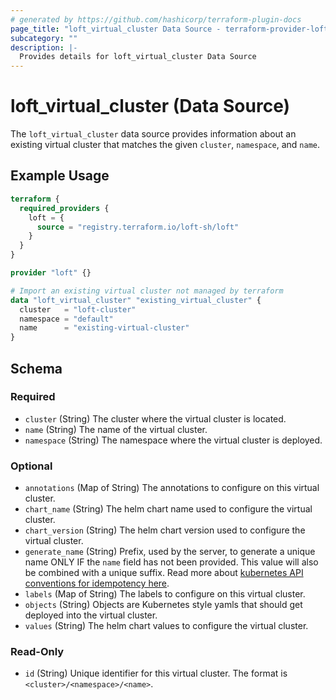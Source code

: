 ```yaml
---
# generated by https://github.com/hashicorp/terraform-plugin-docs
page_title: "loft_virtual_cluster Data Source - terraform-provider-loft"
subcategory: ""
description: |-
  Provides details for loft_virtual_cluster Data Source
---
```


# loft_virtual_cluster (Data Source)

The `loft_virtual_cluster` data source provides information about an existing virtual cluster that matches the given `cluster`, `namespace`, and `name`.

## Example Usage

```terraform
terraform {
  required_providers {
    loft = {
      source = "registry.terraform.io/loft-sh/loft"
    }
  }
}

provider "loft" {}

# Import an existing virtual cluster not managed by terraform
data "loft_virtual_cluster" "existing_virtual_cluster" {
  cluster   = "loft-cluster"
  namespace = "default"
  name      = "existing-virtual-cluster"
}
```

<!-- schema generated by tfplugindocs -->
## Schema

### Required

- `cluster` (String) The cluster where the virtual cluster is located.
- `name` (String) The name of the virtual cluster.
- `namespace` (String) The namespace where the virtual cluster is deployed.

### Optional

- `annotations` (Map of String) The annotations to configure on this virtual cluster.
- `chart_name` (String) The helm chart name used to configure the virtual cluster.
- `chart_version` (String) The helm chart version used to configure the virtual cluster.
- `generate_name` (String) Prefix, used by the server, to generate a unique name ONLY IF the `name` field has not been provided. This value will also be combined with a unique suffix. Read more about [kubernetes API conventions for idempotency here](https://github.com/kubernetes/community/blob/master/contributors/devel/sig-architecture/api-conventions.md#idempotency).
- `labels` (Map of String) The labels to configure on this virtual cluster.
- `objects` (String) Objects are Kubernetes style yamls that should get deployed into the virtual cluster.
- `values` (String) The helm chart values to configure the virtual cluster.

### Read-Only

- `id` (String) Unique identifier for this virtual cluster. The format is `<cluster>/<namespace>/<name>`.


